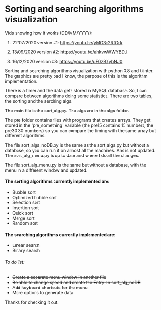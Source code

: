 # Sorting and searching algorithms visualization

Vids showing how it works (DD/MM/YYYY):

1. 22/07/2020 version #1: https://youtu.be/yMG3x2RfGrk

2. 13/09/2020 version #2: https://youtu.be/ahkvwWWYBDU 

3. 16/12/2020 version #3: https://youtu.be/uF0zBXybNJ0


Sorting and searching algorithms visualization with python 3.8 and tkinter. The graphics are pretty bad I know, the purpose of this is the algorithm implementation.

There is a timer and the data gets stored in MySQL database. So, I can compare between algorithms doing some statistics. There are two tables, the sorting and the serching algs.

The main file is the sort_alg.py. The algs are in the algs folder. 

The pre folder contains files with programs that creates arrays. They get stored in the 'pre_something' variable (the pre15 contains 15 numbers, the pre30 30 numbers) so you can compare the timing with the same array but different algorithms.

The file sort_algs_noDB.py is the same as the sort_algs.py but without a database, so you can run it on almost all the machines. Ans is not updated. The sort_alg_menu.py is up to date and where I do all the changes.

The file sort_alg_menu.py is the same but without a database, with the menu in a different window and updated.

#### The sorting algorithms currently implemented are:
- Bubble sort
- Optimized bubble sort
- Selection sort
- Insertion sort
- Quick sort
- Merge sort
- Random sort

#### The searching algorithms currently implemented are:
- Linear search
- Binary search

###### To do list:
- ~~Create a separate menu window in another file~~
- ~~Be able to change speed and create the Entry on sort_alg_noDB~~
- Add keyboard shortcuts for the menu
- More options to generate data

Thanks for checking it out.